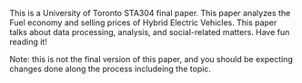 This is a University of Toronto STA304 final paper. This paper analyzes the Fuel economy and selling prices of Hybrid Electric Vehicles. This paper talks about data processing, analysis, and social-related matters. Have fun reading it!

Note: this is not the final version of this paper, and you should be expecting changes done along the process includeing the topic. 
